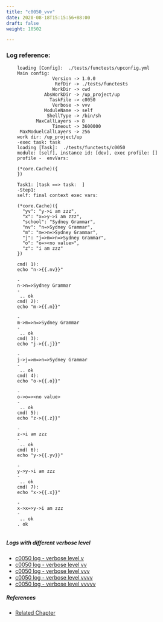 ```yaml
---
title: "c0050_vvv"
date: 2020-08-18T15:15:56+88:00
draft: false
weight: 10502

---
```


### Log reference: <no value>

```
    loading [Config]:  ./tests/functests/upconfig.yml
    Main config:
                 Version -> 1.0.0
                  RefDir -> ./tests/functests
                 WorkDir -> cwd
              AbsWorkDir -> /up_project/up
                TaskFile -> c0050
                 Verbose -> vvv
              ModuleName -> self
               ShellType -> /bin/sh
           MaxCallLayers -> 8
                 Timeout -> 3600000
     MaxModuelCallLayers -> 256
    work dir: /up_project/up
    -exec task: task
    loading [Task]:  ./tests/functests/c0050
    module: [self], instance id: [dev], exec profile: []
    profile -  envVars:
    
    (*core.Cache)({
    })
    
    Task1: [task ==> task:  ]
    -Step1:
    self: final context exec vars:
    
    (*core.Cache)({
      "yv": "y->i am zzz",
      "x": "x=>y->i am zzz",
      "school": "Sydney Grammar",
      "nv": "n=>Sydney Grammar",
      "m": "m=>n=>Sydney Grammar",
      "j": "j=>m=>n=>Sydney Grammar",
      "o": "o=><no value>",
      "z": "i am zzz"
    })
    
    cmd( 1):
    echo "n->{{.nv}}"
    
    -
    n->n=>Sydney Grammar
    -
     .. ok
    cmd( 2):
    echo "m->{{.m}}"
    
    -
    m->m=>n=>Sydney Grammar
    -
     .. ok
    cmd( 3):
    echo "j->{{.j}}"
    
    -
    j->j=>m=>n=>Sydney Grammar
    -
     .. ok
    cmd( 4):
    echo "o->{{.o}}"
    
    -
    o->o=><no value>
    -
     .. ok
    cmd( 5):
    echo "z->{{.z}}"
    
    -
    z->i am zzz
    -
     .. ok
    cmd( 6):
    echo "y->{{.yv}}"
    
    -
    y->y->i am zzz
    -
     .. ok
    cmd( 7):
    echo "x->{{.x}}"
    
    -
    x->x=>y->i am zzz
    -
     .. ok
    . ok
    
```

##### Logs with different verbose level
* [c0050 log - verbose level v](../../logs/c0050_v)
* [c0050 log - verbose level vv](../../logs/c0050_vv)
* [c0050 log - verbose level vvv](../../logs/c0050_vvv)
* [c0050 log - verbose level vvvv](../../logs/c0050_vvvv)
* [c0050 log - verbose level vvvvv](../../logs/c0050_vvvvv)

##### References
* [Related Chapter](../../dvars/c0050)
